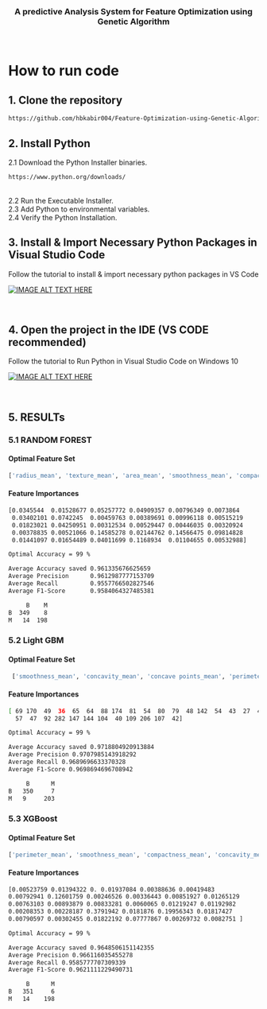 <!-- PROJECT Description -->

<br>
<p align="center">
  <h3 align="center">A predictive Analysis System for Feature Optimization using Genetic Algorithm</h3>
<br>

<!-- Installation Instruction -->

# How to run code

## 1. Clone the repository

```sh
https://github.com/hbkabir004/Feature-Optimization-using-Genetic-Algorithm.git
```

## 2. Install Python

2.1 Download the Python Installer binaries.

```sh
https://www.python.org/downloads/
```

<br>
2.2  Run the Executable Installer.
<br>
2.3  Add Python to environmental variables.
<br>
2.4  Verify the Python Installation.
<br>

## 3. Install & Import Necessary Python Packages in Visual Studio Code

Follow the tutorial to install & import necessary python packages in VS Code

[![IMAGE ALT TEXT HERE](https://img.youtube.com/vi/paRXeLurjE4/default.jpg)](https://youtu.be/paRXeLurjE4)

<br>

## 4. Open the project in the IDE (VS CODE recommended)

Follow the tutorial to Run Python in Visual Studio Code on Windows 10

[![IMAGE ALT TEXT HERE](https://img.youtube.com/vi/AKVRkB0fot0/default.jpg)](https://youtu.be/AKVRkB0fot0)

<br>

## 5. RESULTs

### 5.1 RANDOM FOREST

#### Optimal Feature Set

```sh
['radius_mean', 'texture_mean', 'area_mean', 'smoothness_mean', 'compactness_mean', 'concavity_mean', 'concave points_mean', 'symmetry_mean', 'radius_se', 'perimeter_se', 'concavity_se', 'radius_worst', 'texture_worst', 'area_worst', 'concave points_worst', 'fractal_dimension_worst']
```

#### Feature Importances

```sh
[0.0345544  0.01528677 0.05257772 0.04909357 0.00796349 0.0073864
 0.03402101 0.0742245  0.00459763 0.00389691 0.00996118 0.00515219
 0.01823021 0.04250951 0.00312534 0.00529447 0.00446035 0.00320924
 0.00378835 0.00521066 0.14585278 0.02144762 0.14566475 0.09814828
 0.01441097 0.01654489 0.04011699 0.1168934  0.01104655 0.00532988]
```

```sh
Optimal Accuracy = 99 %

Average Accuracy saved 0.961335676625659
Average Precision      0.9612987777153709
Average Recall         0.9557766502827546
Average F1-Score       0.9584064327485381

     B    M
B  349    8
M   14  198

```

### 5.2 Light GBM

#### Optimal Feature Set

```sh
 ['smoothness_mean', 'concavity_mean', 'concave points_mean', 'perimeter_se', 'area_se', 'concave points_se', 'radius_worst', 'texture_worst', 'perimeter_worst', 'area_worst', 'smoothness_worst', 'compactness_worst', 'concavity_worst', 'concave points_worst', 'symmetry_worst', 'fractal_dimension_worst']
```

#### Feature Importances

```sh
[ 69 170  49  36  65  64  88 174  81  54  80  79  48 142  54  43  27  47
  57  47  92 282 147 144 104  40 109 206 107  42]
```

```sh
Optimal Accuracy = 99 %

Average Accuracy saved 0.9718804920913884
Average Precision 0.9707985143918292
Average Recall 0.9689696633370328
Average F1-Score 0.9698694696708942

     B      M
B   350     7
M   9     203
```

### 5.3 XGBoost

#### Optimal Feature Set

```sh
['perimeter_mean', 'smoothness_mean', 'compactness_mean', 'concavity_mean', 'concave points_mean', 'fractal_dimension_mean', 'concavity_se', 'concave points_se', 'symmetry_se', 'fractal_dimension_se', 'texture_worst', 'area_worst', 'compactness_worst', 'concave points_worst', 'symmetry_worst']
```

#### Feature Importances

```sh
[0.00523759 0.01394322 0. 0.01937084 0.00388636 0.00419483
0.00792941 0.12601759 0.00246526 0.00336443 0.00851927 0.01265129
0.00763103 0.00893879 0.00833281 0.0060065 0.01219247 0.01192982
0.00208353 0.00228187 0.3791942 0.0181876 0.19956343 0.01817427
0.00790597 0.00302455 0.01822192 0.07777867 0.00269732 0.0082751 ]
```

```sh
Optimal Accuracy = 99 %

Average Accuracy saved 0.9648506151142355
Average Precision 0.966116035455278
Average Recall 0.9585777707309339
Average F1-Score 0.9621111229490731

     B      M
B   351     6
M   14    198
```
